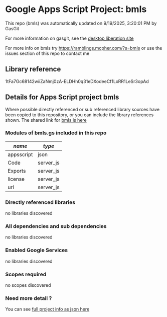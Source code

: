# Google Apps Script Project: bmIs
This repo (bmIs) was automatically updated on 9/19/2025, 3:20:01 PM by GasGit

For more information on gasgit, see the [desktop liberation site](https://ramblings.mcpher.com/drive-sdk-and-github/migrategasgit/ "desktop liberation")

For more info on bmIs try https://ramblings.mcpher.com/?s=bmIs or use the issues section of this repo to contact me
## Library reference
1tFa7Gc68142wiiZaNmj0zA-ELDHh0q31eDXodeeCf1LxRR1LeSr3opAd


## Details for Apps Script project bmIs
Where possible directly referenced or sub referenced library sources have been copied to this repository, or you can include the library references shown. 
The shared link for [bmIs is here](https://script.google.com/d/1tFa7Gc68142wiiZaNmj0zA-ELDHh0q31eDXodeeCf1LxRR1LeSr3opAd/edit?usp=sharing "open in the GAS IDE")

### Modules of bmIs.gs included in this repo
*name*|*type*
--- | --- 
appsscript| json
Code| server_js
Exports| server_js
license| server_js
url| server_js
### Directly referenced libraries
no libraries discovered
### All dependencies and sub dependencies
no libraries discovered
### Enabled Google Services
no libraries discovered
### Scopes required
no scopes discovered
### Need more detail ?
You can see [full project info as json here](info.json)
